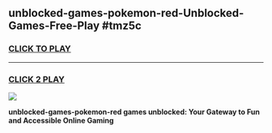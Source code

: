 
## unblocked-games-pokemon-red-Unblocked-Games-Free-Play #tmz5c
<h3>
<a href="https://us.freeplayer.one?title=unblocked-games-pokemon-red&ref=9M">CLICK TO PLAY</a></h3>
<hr>

<h3>
<a href="https://us.freeplayer.one?title=unblocked-games-pokemon-red&ref=9M">CLICK 2 PLAY</a>
  
</h3>

<a href="https://us.freeplayer.one?title=unblocked-games-pokemon-red&ref=9M"><img src="https://clearcache.store/games.png"></a>


**unblocked-games-pokemon-red games unblocked: Your Gateway to Fun and Accessible Online Gaming**
